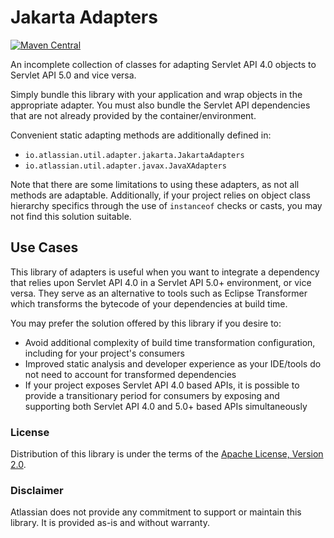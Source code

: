# Jakarta Adapters

[![Maven Central](https://img.shields.io/maven-central/v/io.atlassian.util.adapter/jakarta-adapters?style=flat-square&logo=apache-maven&color=276bc0)](https://central.sonatype.com/artifact/io.atlassian.util.adapter/jakarta-adapters)

An incomplete collection of classes for adapting Servlet API 4.0 objects to Servlet API 5.0 and vice versa.

Simply bundle this library with your application and wrap objects in the appropriate adapter. You must also bundle the
Servlet API dependencies that are not already provided by the container/environment.

Convenient static adapting methods are additionally defined in:

- `io.atlassian.util.adapter.jakarta.JakartaAdapters`
- `io.atlassian.util.adapter.javax.JavaXAdapters`

Note that there are some limitations to using these adapters, as not all methods are adaptable. Additionally, if your
project relies on object class hierarchy specifics through the use of `instanceof` checks or casts, you may not find
this solution suitable.

## Use Cases

This library of adapters is useful when you want to integrate a dependency that relies upon Servlet API 4.0 in a Servlet
API 5.0+ environment, or vice versa. They serve as an alternative to tools such as Eclipse Transformer which transforms
the bytecode of your dependencies at build time.

You may prefer the solution offered by this library if you desire to:

- Avoid additional complexity of build time transformation configuration, including for your project's consumers
- Improved static analysis and developer experience as your IDE/tools do not need to account for transformed
  dependencies
- If your project exposes Servlet API 4.0 based APIs, it is possible to provide a transitionary period for consumers by
  exposing and supporting both Servlet API 4.0 and 5.0+ based APIs simultaneously

### License

Distribution of this library is under the terms of the [Apache License, Version 2.0](LICENSE.txt).

### Disclaimer

Atlassian does not provide any commitment to support or maintain this library. It is provided as-is and
without warranty.
